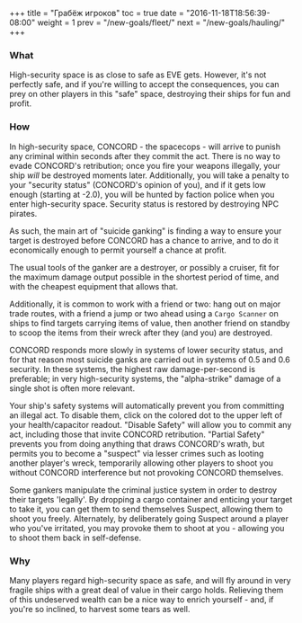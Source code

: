+++
title = "Грабёж игроков"
toc = true
date = "2016-11-18T18:56:39-08:00"
weight = 1
prev = "/new-goals/fleet/"
next = "/new-goals/hauling/"
+++

### What

High-security space is as close to safe as EVE gets.
However, it's not perfectly safe, and if you're willing to accept the consequences,
you can prey on other players in this "safe" space,
destroying their ships for fun and profit.

### How

In high-security space, CONCORD - the spacecops -
will arrive to punish any criminal within seconds after they commit the act.
There is no way to evade CONCORD's retribution; once you fire your weapons illegally,
your ship *will* be destroyed moments later.  Additionally, you will take a penalty to your
"security status" (CONCORD's opinion of you), and if it gets low enough (starting at -2.0), 
you will be hunted by faction police when you enter high-security space.
Security status is restored by destroying NPC pirates.

As such, the main art of "suicide ganking" is finding a way
to ensure your target is destroyed before CONCORD has a chance to arrive,
and to do it economically enough to permit yourself a chance at profit.

The usual tools of the ganker are a destroyer, or possibly a cruiser,
fit for the maximum damage output possible in the shortest period of time,
and with the cheapest equipment that allows that.

Additionally, it is common to work with a friend or two:
hang out on major trade routes, with a friend a jump or two ahead using a 
`Cargo Scanner` on ships to find targets carrying items of value,
then another friend on standby to scoop the items from their wreck
after they (and you) are destroyed.

CONCORD responds more slowly in systems of lower security status,
and for that reason most suicide ganks are carried out in systems of 
0.5 and 0.6 security.  In these systems, the highest raw damage-per-second
is preferable; in very high-security systems, the "alpha-strike" damage
of a single shot is often more relevant.

Your ship's safety systems will automatically prevent you from committing an illegal act.
To disable them, click on the colored dot to the upper left of your health/capacitor readout.
"Disable Safety" will allow you to commit any act, including those that invite CONCORD retribution.
"Partial Safety" prevents you from doing anything that draws CONCORD's wrath,
but permits you to become a "suspect" via lesser crimes such as looting another player's wreck,
temporarily allowing other players to shoot you without CONCORD interference but not provoking CONCORD themselves.

Some gankers manipulate the criminal justice system in order to destroy their targets 'legally'.
By dropping a cargo container and enticing your target to take it,
you can get them to send themselves Suspect, allowing them to shoot you freely.
Alternately, by deliberately going Suspect around a player who you've irritated,
you may provoke them to shoot at you - allowing you to shoot them back in self-defense.

### Why

Many players regard high-security space as safe,
and will fly around in very fragile ships
with a great deal of value in their cargo holds.
Relieving them of this undeserved wealth can be a nice way to enrich yourself - 
and, if you're so inclined, to harvest some tears as well.
